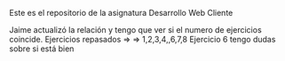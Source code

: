 Este es el repositorio de la asignatura Desarrollo Web Cliente

Jaime actualizó la relación y tengo que ver si el numero de ejercicios coincide.
Ejercicios repasados =>
=> 1,2,3,4,,6,7,8
Ejercicio 6 tengo dudas sobre si está bien
